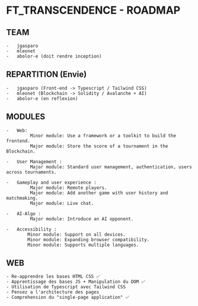 # FT_TRANSCENDENCE - ROADMAP

## TEAM
    -   jgasparo
    -   mleonet
    -   abolor-e (doit rendre inception)


##  REPARTITION (Envie)
    -   jgasparo (Front-end -> Typescript / Tailwind CSS)
    -   mleonet (Blockchain -> Solidity / Avalanche + AI)
    -   abolor-e (en reflexion)

##  MODULES
    -   Web: 
             Minor module: Use a framework or a toolkit to build the frontend.
             Major module: Store the score of a tournament in the Blockchain.

    -   User Management :
             Major module: Standard user management, authentication, users across tournaments.

    -   Gameplay and user experience :
             Major module: Remote players.
             Major module: Add another game with user history and matchmaking.
             Major module: Live chat.

    -   AI-Algo :
             Major module: Introduce an AI opponent.

    -   Accessibility :
            Minor module: Support on all devices.
            Minor module: Expanding browser compatibility.
            Minor module: Supports multiple languages.

##  WEB
    - Re-apprendre les bases HTML CSS ✅
    - Apprentissage des bases JS + Manipulation du DOM ✅
    - Utilisation de Typescript avec Tailwind CSS
    - Pensez a l'architecture des pages 
    - Comprehension du "single-page application" ✅
